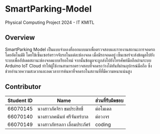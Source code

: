 # SmartParking-Model
Physical Computing Project 2024 - IT KMITL

## Overview
SmartParking Model เป็นแบบจำลองที่ออกแบบมาเพื่อตรวจสอบและรายงานสถานะการจอดรถโดยอัตโนมัติ โดยใช้เซ็นเซอร์ตรวจจับรถในแต่ละช่องจอด เมื่อมีรถจอดอยู่ เซ็นเซอร์จะส่งข้อมูลไปยังระบบเพื่ออัปเดตสถานะช่องจอดแบบเรียลไทม์ จากนั้นข้อมูลจะถูกส่งไปยังโทรศัพท์มือถือผ่านระบบ Arduino IoT Cloud ทำให้ผู้ใช้งานสามารถตรวจสอบที่จอดรถว่างได้ทันทีผ่านอุปกรณ์มือถือ ซึ่งช่วยอำนวยความสะดวกและลดเวลาการค้นหาที่จอดรถในสถานที่ที่มีความหนาแน่นสูง

## Contributor
| Student ID | Name | ส่วนที่รับผิดชอบ |
|--|--|--|
| 66070145 | นางสาวภัคจิรา ขมประสิทธิ์ | ต่อโมเดล |
| 66070140 | นางสาวภคนันท์ ศรีจันทร์บาล | ต่อวงจร |
| 66070149 | นางสาวภัทรลภา เลื่อมประภัศร์ | coding |
